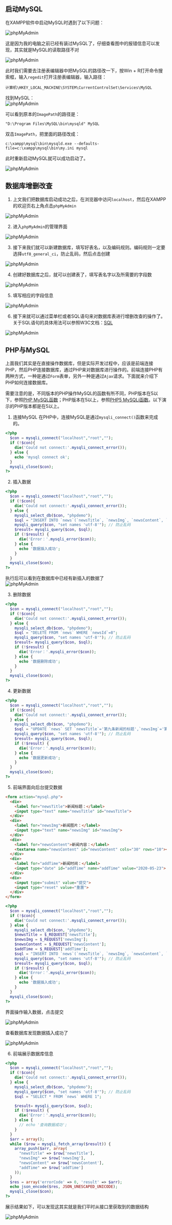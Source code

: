 ## 启动MySQL

在XAMPP软件中启动MySQL时遇到了以下问题：  

![phpMyAdmin](../.vuepress/public/assets/image/php/phpMyAdmin1.png 'phpMyAdmin')  

这是因为我的电脑之前已经有装过MySQL了，仔细查看图中的报错信息可以发现，其实就是MySQL的读取路径不对

![phpMyAdmin](../.vuepress/public/assets/image/php/phpMyAdmin2.png 'phpMyAdmin')

此时我们需要去注册表编辑器中把MySQL的路径改一下，按Win + R打开命令搜索框，输入`regedit`打开注册表编辑器，输入路径： 

```
计算机\HKEY_LOCAL_MACHINE\SYSTEM\CurrentControlSet\Services\MySQL
```

找到MySQL：  
![phpMyAdmin](../.vuepress/public/assets/image/php/phpMyAdmin3.png 'phpMyAdmin')

可以看到原本的`ImagePath`的路径是：

```
"D:\Program Files\MySQL\bin\mysqld" MySQL
```

双击`ImagePath`，把里面的路径改成：

```
c:\xampp\mysql\bin\mysqld.exe --defaults-file=c:\xampp\mysql\bin\my.ini mysql
```

此时重新启动MySQL就可以成功启动了。

![phpMyAdmin](../.vuepress/public/assets/image/php/phpMyAdmin4.png 'phpMyAdmin')

## 数据库增删改查

1. 上文我们把数据库启动成功之后，在浏览器中访问`localhost`，然后在XAMPP的欢迎页右上角点击`phpMyAdmin`  

![phpMyAdmin](../.vuepress/public/assets/image/php/phpMyAdmin5.png 'phpMyAdmin')  

2. 进入`phpMyAdmin`的管理界面

![phpMyAdmin](../.vuepress/public/assets/image/php/phpMyAdmin6.png 'phpMyAdmin')

3. 接下来我们就可以新建数据库，填写好表名，以及编码规则。编码规则一定要选择`utf8_general_ci`，防止乱码，然后点击创建

![phpMyAdmin](../.vuepress/public/assets/image/php/phpMyAdmin7.png 'phpMyAdmin')

4. 创建好数据库之后，就可以创建表了，填写表名字以及所需要的字段数

![phpMyAdmin](../.vuepress/public/assets/image/php/phpMyAdmin8.png 'phpMyAdmin')

5. 填写相应的字段信息

![phpMyAdmin](../.vuepress/public/assets/image/php/phpMyAdmin9.png 'phpMyAdmin')

6. 接下来就可以通过菜单栏或者SQL语句来对数据库表进行增删改查的操作了。关于SQL语句的具体用法可以参照W3C文档：[SQL](https://www.w3school.com.cn/sql/index.asp)

![phpMyAdmin](../.vuepress/public/assets/image/php/phpMyAdmin10.png 'phpMyAdmin')

## PHP与MySQL

上面我们其实是在直接操作数据库，但是实际开发过程中，应该是前端连接PHP，然后PHP连接数据库，通过PHP来对数据库进行操作的。前端连接PHP有两种方式，一种是通过`Form`表单，另外一种是通过`Ajax`请求。下面就来介绍下PHP如何连接数据库。  

需要注意的是，不同版本的PHP操作MySQL的函数有所不同，PHP版本在5以下，参照[PHP MySQL函数](https://www.w3school.com.cn/php/php_ref_mysql.asp)；PHP版本在5以上，参照[PHP5 MySQLi函数](https://www.w3school.com.cn/php/php_ref_mysqli.asp)。以下演示的PHP版本都是在5以上。

1. 连接MySQL
在PHP中，连接MySQL是通过`mysqli_connect()`函数来完成的。

```php
<?php
  $con = mysqli_connect("localhost","root","");
  if (!$con){
    die('Could not connect:'.mysqli_connect_error());
  } else {
    echo 'mysql connect ok';
  }
  mysqli_close($con);
?>
```

2. 插入数据

```php
<?php
  $con = mysqli_connect("localhost","root","");
  if (!$con){
    die('Could not connect:'.mysqli_connect_error());
  } else {
    mysqli_select_db($con, "phpdemo");
    $sql = "INSERT INTO `news`(`newsTitle`, `newsImg`, `newsContent`, `addTime`) VALUES ('新闻标题','新闻图片','新闻内容','2020-05-23')";
    mysqli_query($con, "set names 'utf-8'"); // 防止乱码
    $result= mysqli_query($con, $sql);
    if (!$result) {
      die('Error：'.mysqli_error($con));
    } else {
      echo '数据插入成功';
    }
  }
  mysqli_close($con);
?>
```
执行后可以看到在数据库中已经有新插入的数据了  
![phpMyAdmin](../.vuepress/public/assets/image/php/phpMyAdmin11.png 'phpMyAdmin')

3. 删除数据

```php
<?php
  $con = mysqli_connect("localhost","root","");
  if (!$con){
    die('Could not connect:'.mysqli_connect_error());
  } else {
    mysqli_select_db($con, "phpdemo");
    $sql = "DELETE FROM `news` WHERE `newsId`=8";
    mysqli_query($con, "set names 'utf-8'"); // 防止乱码
    $result= mysqli_query($con, $sql);
    if (!$result) {
      die('Error：'.mysqli_error($con));
    } else {
      echo '数据删除成功';
    }
  }
  mysqli_close($con);
?>
```

4. 更新数据

```php
<?php
  $con = mysqli_connect("localhost","root","");
  if (!$con){
    die('Could not connect:'.mysqli_connect_error());
  } else {
    mysqli_select_db($con, "phpdemo");
    $sql = "UPDATE `news` SET `newsTitle`='第九条新闻的标题',`newsImg`='第九条新闻的图片' WHERE `newsId`=9";
    mysqli_query($con, "set names 'utf-8'"); // 防止乱码
    $result= mysqli_query($con, $sql);
    if (!$result) {
      die('Error：'.mysqli_error($con));
    } else {
      echo '数据更新成功';
    }
  }
  mysqli_close($con);
?>
```

5. 前端界面向后台提交数据

```html
<form action="mysql.php">
  <div>
    <label for="newsTitle">新闻标题：</label>
    <input type="text" name="newsTitle" id="newsTitle">
  </div>
  <div>
    <label for="newsImg">新闻图片：</label>
    <input type="text" name="newsImg" id="newsImg">
  </div>
  <div>
    <label for="newsContent">新闻内容：</label>
    <textarea name="newsContent" id="newsContent" cols="30" rows="10"></textarea>
  </div>
  <div>
    <label for="addTime">新闻时间：</label>
    <input type="date" id="addTime" name="addTime" value="2020-05-23">
  </div>
  <div>
    <input type="submit" value="提交">
    <input type="reset" value="重置">
  </div>
</form>
```
```php
<?php
  $con = mysqli_connect("localhost","root","");
  if (!$con){
    die('Could not connect:'.mysqli_connect_error());
  } else {
    mysqli_select_db($con, "phpdemo");
    $newsTitle = $_REQUEST['newsTitle'];
    $newsImg = $_REQUEST['newsImg'];
    $newsContent = $_REQUEST['newsContent'];
    $addTime = $_REQUEST['addTime'];
    $sql = "INSERT INTO `news`(`newsTitle`, `newsImg`, `newsContent`, `addTime`) VALUES ('".$newsTitle."', '".$newsImg."', '".$newsContent."', '".$addTime."')";
    mysqli_query($con, "set names 'utf-8'"); // 防止乱码
    $result= mysqli_query($con, $sql);
    if (!$result) {
      die('Error：'.mysqli_error($con));
    } else {
      echo '数据插入成功';
    }
  }
  mysqli_close($con);
?>
```

界面操作输入数据，点击提交

![phpMyAdmin](../.vuepress/public/assets/image/php/phpMyAdmin12.png 'phpMyAdmin')

查看数据库发现数据插入成功了

![phpMyAdmin](../.vuepress/public/assets/image/php/phpMyAdmin13.png 'phpMyAdmin')

6. 前端展示数据库信息

```php
<?php
  $con = mysqli_connect("localhost","root","");
  if (!$con){
    die('Could not connect:'.mysqli_connect_error());
  } else {
    mysqli_select_db($con, "phpdemo");
    mysqli_query($con, "set names 'utf-8'"); // 防止乱码
    $sql = "SELECT * FROM `news` WHERE 1";

    $result= mysqli_query($con, $sql);
    if (!$result) {
      die('Error：'.mysqli_error($con));
    } else {
      // echo '查询数据成功';
    }
  }
  $arr = array();
  while ($row = mysqli_fetch_array($result)) {
    array_push($arr, array(
      "newsTitle" => $row['newsTitle'],
      "newsImg" => $row['newsImg'],
      "newsContent" => $row['newsContent'],
      "addTime" => $row['addTime']
    ));
  }
  $res = array('errorCode' => 0, 'result' => $arr);
  echo json_encode($res, JSON_UNESCAPED_UNICODE);
  mysqli_close($con);
?>
```

展示结果如下，可以发现这其实就是我们平时从接口里获取到的数据结构

![phpMyAdmin](../.vuepress/public/assets/image/php/phpMyAdmin14.png 'phpMyAdmin')
